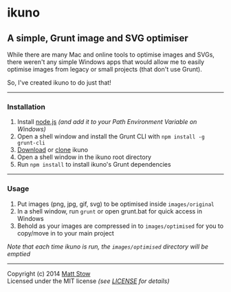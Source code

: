 # ikuno

## A simple, Grunt image and SVG optimiser

While there are many Mac and online tools to optimise images and SVGs, there weren't any simple Windows apps that would allow me to easily optimise images from legacy or small projects (that don't use Grunt).

So, I've created ikuno to do just that!

---

### Installation

1. Install [node.js](http://nodejs.org) *(and add it to your Path Environment Variable on Windows)*
2. Open a shell window and install the Grunt CLI with `npm install -g grunt-cli`
3. [Download](https://github.com/stowball/ikuno/archive/master.zip) or [clone](https://github.com/stowball/ikuno.git) ikuno
6. Open a shell window in the ikuno root directory
7. Run `npm install` to install ikuno's Grunt dependencies

---

### Usage

1. Put images (png, jpg, gif, svg) to be optimised inside `images/original`
2. In a shell window, run `grunt` or open grunt.bat for quick access in Windows
3. Behold as your images are compressed in to `images/optimised` for you to copy/move in to your main project

*Note that each time ikuno is run, the `images/optimised` directory will be emptied*

---

Copyright (c) 2014 [Matt Stow](http://mattstow.com)  
Licensed under the MIT license *(see [LICENSE](https://github.com/stowball/ikuno/blob/master/LICENSE) for details)*